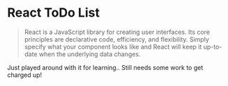 # React ToDo List

> React is a JavaScript library for creating user interfaces. Its core principles are declarative code, efficiency, and flexibility. Simply specify what your component looks like and React will keep it up-to-date when the underlying data changes.

Just played around with it for learning.. Still needs some work to get charged up!